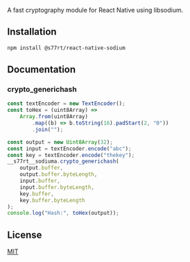 A fast cryptography module for React Native using libsodium.

## Installation

```bash
npm install @s77rt/react-native-sodium
```

## Documentation

### crypto_generichash

```js
const textEncoder = new TextEncoder();
const toHex = (uint8Array) =>
	Array.from(uint8Array)
		.map((b) => b.toString(16).padStart(2, "0"))
		.join("");

const output = new Uint8Array(32);
const input = textEncoder.encode("abc");
const key = textEncoder.encode("thekey");
__s77rt__sodiuma.crypto_generichash(
	output.buffer,
	output.buffer.byteLength,
	input.buffer,
	input.buffer.byteLength,
	key.buffer,
	key.buffer.byteLength
);
console.log("Hash:", toHex(output));
```

## License

[MIT](LICENSE)
